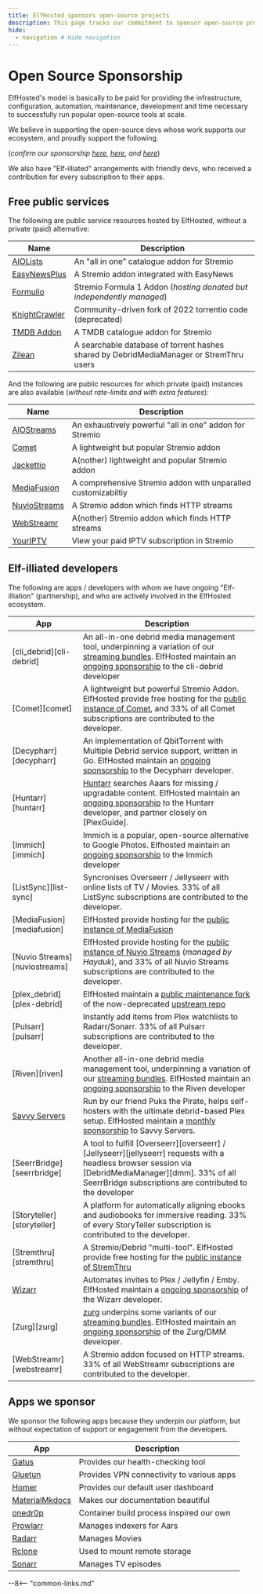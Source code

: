 ```yaml
---
title: ElfHosted sponsors open-source projects
description: This page tracks our commitment to sponsor open-source projects as our revenue grows
hide:
  - navigation # Hide navigation
---
```

# Open Source Sponsorship

ElfHosted's model is basically to be paid for providing the infrastructure, configuration, automation, maintenance, development and time necessary to successfully run popular open-source tools at scale.

We believe in supporting the open-source devs whose work supports our ecosystem, and proudly support the following.

(*confirm our sponsorship [here](https://github.com/funkypenguin/), [here](https://github.com/orgs/elfhosted/sponsoring), and [here](https://opencollective.com/elfhosted)*)

We also have "Elf-illiated" arrangements with friendly devs, who received a contribution for every subscription to their apps.

## Free public services

The following are public service resources hosted by ElfHosted, without a private (paid) alternative:

| Name      | Description                                                                                   |
|-----------|-----------------------------------------------------------------------------------------------|
| [AIOLists](https://aiolists.elfhosted.com)                   | An "all in one" catalogue addon for Stremio
| [EasyNewsPlus](https://easynewsplus.elfhosted.com)           | A Stremio addon integrated with EasyNews
| [Formulio](https://formulio.hayd.uk)                   | Stremio Formula 1 Addon (*hosting donated but independently managed*) |
| [KnightCrawler](https://knightcrawler.elfhosted.com)    | Community-driven fork of 2022 torrentio code (deprecated) |
| [TMDB Addon](https://tmdb.elfhosted.com) | A TMDB catalogue addon for Stremio                        |
| [Zilean](https://zilean.elfhosted.com)                     | A searchable database of torrent hashes shared by DebridMediaManager or StremThru users        |


And the following are public resources for which private (paid) instances are also available (*without rate-limits and with extra features*):

| Name         | Description |
|--------------|-------------|
| [AIOStreams](https://aiostreams.elfhosted.com) | An exhaustively powerful "all in one" addon for Stremio
| [Comet](https://comet.elfhosted.com)        | A lightweight but popular Stremio addon |
| [Jackettio](https://jackettio.elfhosted.com)    | A(nother) lightweight and popular Stremio addon |
| [MediaFusion](https://mediafusion.elfhosted.com)  | A comprehensive Stremio addon with unparalled customizabiltiy |
| [NuvioStreams](https://nuviostreams.hayd.uk) | A Stremio addon which finds HTTP streams |
| [WebStreamr](https://webstreamr.hayd.uk) |  A(nother) Stremio addon which finds HTTP streams |
| [YourIPTV](https://youriptv.hayd.uk)                   | View your paid IPTV subscription in Stremio |

## Elf-illiated developers

The following are apps / developers with whom we have ongoing "Elf-illiation" (partnership), and who are actively involved in the ElfHosted ecosystem.


| App             | Description |
|-----------------|-------------|
| [cli_debrid][cli-debrid] | An all-in-one debrid media management tool, underpinning a variation of our [streaming bundles](https://store.elfhosted.com/product-category/streaming-bundles/). ElfHosted maintain an [ongoing sponsorship](https://github.com/sponsors/godver3) to the cli-debrid developer |
| [Comet][comet]           | A lightweight but powerful Stremio Addon. ElfHosted provide free hosting for the [public instance of Comet](https://comet.elfhosted.com), and 33% of all Comet subscriptions are contributed to the developer. |
| [Decypharr][decypharr]       | An implementation of QbitTorrent with Multiple Debrid service support, written in Go. ElfHosted maintain an [ongoing sponsorship](https://github.com/sponsors/sirrobot01) to the Decypharr developer. |
| [Huntarr][huntarr]         | [Huntarr](https://github.com/plexguide/Huntarr.io) searches Aaars for missing / upgradable content. ElfHosted maintain an [ongoing sponsorship](https://github.com/sponsors/plexguide) to the Huntarr developer, and partner closely on [PlexGuide]. |
| [Immich][immich]          | Immich is a popular, open-source alternative to Google Photos. Elfhosted maintain an [ongoing sponsorship](https://github.com/sponsors/alextran1502) to the Immich developer |
| [ListSync][list-sync]        | Syncronises Overseerr / Jellyseerr with online lists of TV / Movies. 33% of all ListSync subscriptions are contributed to the developer.  |
| [MediaFusion][mediafusion]     | ElfHosted provide hosting for the [public instance of MediaFusion](https://mediafusion.elfhosted.com) |
| [Nuvio Streams][nuviostreams]   | ElfHosted provide hosting for the [public instance of Nuvio Streams](https://nuviostreams.hayd.uk) (*managed by Hayduk*), and 33% of all Nuvio Streams subscriptions are contributed to the developer. |
| [plex_debrid][plex-debrid]      | ElfHosted maintain a [public maintenance fork](https://github.com/elfhosted/plex_debrid) of the now-deprecated [upstream repo](https://github.com/elfhosted/plex_debrid) |
| [Pulsarr][pulsarr] | Instantly add items from Plex watchlists to Radarr/Sonarr. 33% of all Pulsarr subscriptions are contributed to the developer.  |
| [Riven][riven] |  Another all-in-one debrid media management tool, underpinning a variation of our [streaming bundles](https://store.elfhosted.com/product-category/streaming-bundles/). ElfHosted maintain an [ongoing sponsorship](https://ko-fi.com/spoked) to the Riven developer | 
| [Savvy Servers](https://ko-fi.com/savvyservers/) | Run by our friend Puks the Pirate, helps self-hosters with the ultimate debrid-based Plex setup. ElfHosted maintain a [monthly sponsorship](https://ko-fi.com/savvyservers/) to Savvy Servers. |
| [SeerrBridge][seerrbridge] | A tool to fulfill [Overseerr][overseerr] / [Jellyseerr][jellyseerr] requests with a headless browser session via [DebridMediaManager][dmm]. 33% of all SeerrBridge subscriptions are contributed to the developer |
| [Storyteller][storyteller] | A platform for automatically aligning ebooks and audiobooks for immersive reading. 33% of every StoryTeller subscription is contributed to the developer. |
| [Stremthru][stremthru] | A Stremio/Debrid "multi-tool". ElfHosted provide free hosting for the [public instance of StremThru](https://stremthru.elfhosted.com) |
| [Wizarr](https://github.com/wizarrrr/wizarr) | Automates invites to Plex / Jellyfin / Emby. ElfHosted maintain a [ongoing sponsorship](https://github.com/sponsors/mtthidoteu) of the Wizarr developer. |
| [Zurg][zurg] | [zurg](https://github.com/sponsors/debridmediamanager) underpins some variants of our [streaming bundles](https://store.elfhosted.com/product-category/streaming-bundles/). ElfHosted maintain an [ongoing sponsorship](https://github.com/sponsors/debridmediamanager) of the Zurg/DMM developer. |
| [WebStreamr][webstreamr] | A Stremio addon focused on HTTP streams.  33% of all WebStreamr subscriptions are contributed to the developer. |

## Apps we sponsor

We sponsor the following apps because they underpin our platform, but without expectation of support or engagement from the developers.

| App              | Description |
|------------------|-------------|
| [Gatus](https://github.com/sponsors/TwiN) | Provides our health-checking tool |
| [Gluetun](https://github.com/sponsors/qdm12) |  Provides VPN connectivity to various apps |
| [Homer](https://www.buymeacoffee.com/bastien) |  Provides our default user dashboard |
| [MaterialMkdocs](https://github.com/sponsors/squidfunk)   | Makes our documentation beautiful |
| [onedr0p](https://github.com/sponsors/onedr0p) | Container build process inspired our own |
| [Prowlarr](https://opencollective.com/prowlarr) |  Manages indexers for Aars |
| [Radarr](https://opencollective.com/radarr) | Manages Movies |
| [Rclone](https://github.com/sponsors/rclone) |  Used to mount remote storage |
| [Sonarr](https://opencollective.com/sonarr) |  Manages TV episodes |


--8<-- "common-links.md"